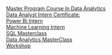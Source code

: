 
<a href="https://github.com/sherinstella/Certificates/blob/main/Certificate_32864.pdf"> Master Program Course In Data Analytics</a><br>
<a href="https://github.com/sherinstella/Certificates/blob/main/Data%20Analysis%20%20Intern%20certificate.pdf
">Data Analyst Intern Certificate:</a><br>
<a href="https://github.com/sherinstella/Certificates/blob/main/POWER%20BI%20Intern%20Certificate.pdf
">Power Bi Intern</a><br>
<a href="https://github.com/sherinstella/Certificates/blob/main/ML%20intern%20certificate.pdf
">Machine Learning Intern</a><br>
<a href="https://github.com/sherinstella/Certificates/blob/main/SQL%20Intern%20Certificate.pdf
">SQL Masterclass</a><br>
<a href="https://github.com/sherinstella/Certificates/blob/main/Data%20Masterclass.pdf">Data Analytics MasterClass</a><br>
<a href="https://github.com/sherinstella/Certificates/blob/main/workshop.pdf
">Workshop</a>


